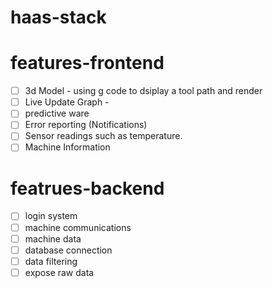 # haas-stack

# features-frontend

- [ ] 3d Model - using g code to dsiplay a tool path and render
- [ ] Live Update Graph - 
- [ ] predictive ware
- [ ] Error reporting (Notifications)
- [ ] Sensor readings such as temperature.
- [ ] Machine Information

# featrues-backend

- [ ] login system
- [ ] machine communications
- [ ] machine data 
- [ ] database connection
- [ ] data filtering
- [ ] expose raw data
